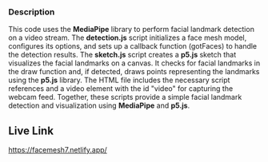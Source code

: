 ### Description
This code uses the **MediaPipe** library to perform facial landmark detection on a video stream. The **detection.js** script initializes a face mesh model, configures its options, and sets up a callback function (gotFaces) to handle the detection results. The **sketch.js** script creates a **p5.js** sketch that visualizes the facial landmarks on a canvas. It checks for facial landmarks in the draw function and, if detected, draws points representing the landmarks using the **p5.js** library. The HTML file includes the necessary script references and a video element with the id "video" for capturing the webcam feed. Together, these scripts provide a simple facial landmark detection and visualization using **MediaPipe** and **p5.js**.
## Live Link
<https://facemesh7.netlify.app/>
